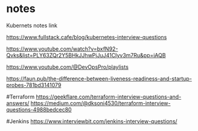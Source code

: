 # notes

Kubernets notes link

https://www.fullstack.cafe/blog/kubernetes-interview-questions

https://www.youtube.com/watch?v=bxfN92-Qvks&list=PLY63ZQr2Y5BHkJJhwPjJuJ41CIyv3m7Ru&pp=iAQB

https://www.youtube.com/@DevOpsPro/playlists

https://faun.pub/the-difference-between-liveness-readiness-and-startup-probes-781bd3141079

#Terraform
https://geekflare.com/terraform-interview-questions-and-answers/
https://medium.com/@dksoni4530/terraform-interview-questions-4988bedcec80

#Jenkins
https://www.interviewbit.com/jenkins-interview-questions/
